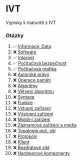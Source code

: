 # IVT

Výpisky k maturitě z IVT

### Otázky

<!-- prettier-ignore -->
1.  :white_check_mark: [Informace, Data](./pages/1/_.md)
2.  :x: [Software](./pages/2/_.md)
3.  :white_check_mark: [Internet](./pages/3/_.md) 
4.  :white_check_mark: [Počítačová bezpečnost](./pages/4/_.md)
5.  :white_check_mark: [Počítačová grafika](./pages/5/_.md)
6.  :x: [Autorské právo](./pages/6/_.md)
7.  :x: [Operace paměti](./pages/7/_.md)
8.  :x: [Algoritmy](./pages/8/_.md)
9.  :x: [Větvení algoritmu](./pages/9/_.md) 
10. :x: [Syntaxe](./pages/10/_.md)
11. :x: [Funkce](./pages/11/_.md)
12. :x: [Vstupní zařízení](./pages/12/_.md)
13. :x: [Výstupní zařízení](./pages/13/_.md)
14. :x: [Mobilní zařízení](./pages/14/_.md)
15. :x: [Záznamová zařízení a média](./pages/15/_.md)
16. :x: [Topologie poč. sítí](./pages/16/_.md)
17. :x: [Protokoly](./pages/17/_.md)
18. :x: [Klient](./pages/18/_.md)
19. :x: [Bezdrátové sítě](./pages/19/_.md)
20. :x: [Hardwarové komponenty](./pages/20/_.md)
